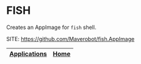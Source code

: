 # FISH
 
 Creates an AppImage for `fish` shell.
 
 SITE: https://github.com/Maverobot/fish.AppImage

 | [Applications](https://portable-linux-apps.github.io/apps.html) | [Home](https://portable-linux-apps.github.io)
 | --- | --- |
